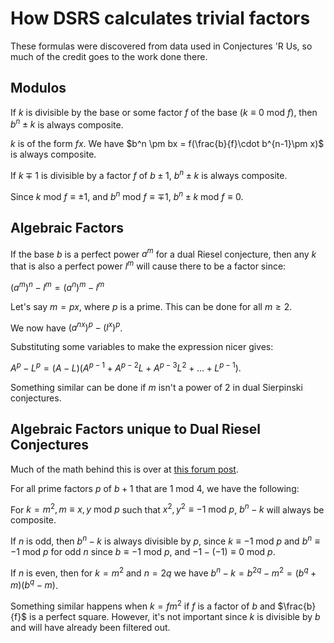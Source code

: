 # How DSRS calculates trivial factors

These formulas were discovered from data used in Conjectures 'R Us, so much of the credit goes to the work done there.

## Modulos

If $k$ is divisible by the base or some factor $f$ of the base ($k\equiv 0\ \text{mod}\  f$), then $b^n \pm k$ is always composite.

$k$ is of the form $fx$. We have $b^n \pm bx = f(\frac{b}{f}\cdot b^{n-1}\pm x)$ is always composite.

If $k\mp 1$ is divisible by a factor $f$ of $b\pm 1$, $b^n\pm k$ is always composite.

Since $k\ \text{mod} \ f\equiv\pm 1$, and $b^n \ \text{mod}\ f\equiv\mp 1$, $b^n \pm k\ \text{mod}\ f\equiv 0$.

## Algebraic Factors

If the base $b$ is a perfect power $a^m$ for a dual Riesel conjecture, then any $k$ that is also a perfect power $l^m$ will cause there to be a factor since:

$(a^m)^n-l^m=(a^n)^m-l^m$

Let's say $m=px$, where $p$ is a prime. This can be done for all $m\ge 2$.

We now have $(a^{nx})^p-(l^x)^p$.

Substituting some variables to make the expression nicer gives:

$A^p-L^p=(A-L)(A^{p-1}+A^{p-2}L+A^{p-3}L^2+\dots +L^{p-1})$.

Something similar can be done if $m$ isn't a power of 2 in dual Sierpinski conjectures.

## Algebraic Factors unique to Dual Riesel Conjectures

Much of the math behind this is over at [this forum post](https://www.mersenneforum.org/showthread.php?t=11143).

For all prime factors $p$ of $b+1$ that are $1\text{ mod }4$, we have the following:

For $k=m^2,m\equiv x,y\text{ mod }p$ such that $x^2,y^2\equiv -1\text{ mod }p$, $b^n-k$ will always be composite.

If $n$ is odd, then $b^n-k$ is always divisible by $p$, since $k\equiv -1\text{ mod }p$ and $b^n\equiv -1\text{ mod }p$ for odd $n$ since $b\equiv -1\text{ mod }p$, and $-1-(-1)\equiv 0\text{ mod }p$.

If $n$ is even, then for $k=m^2$ and $n=2q$ we have $b^n-k=b^{2q}-m^2=(b^q+m)(b^q-m)$.

Something similar happens when $k=fm^2$ if $f$ is a factor of $b$ and $\frac{b}{f}$ is a perfect square. However, it's not important since $k$ is divisible by $b$ and will have already been filtered out.